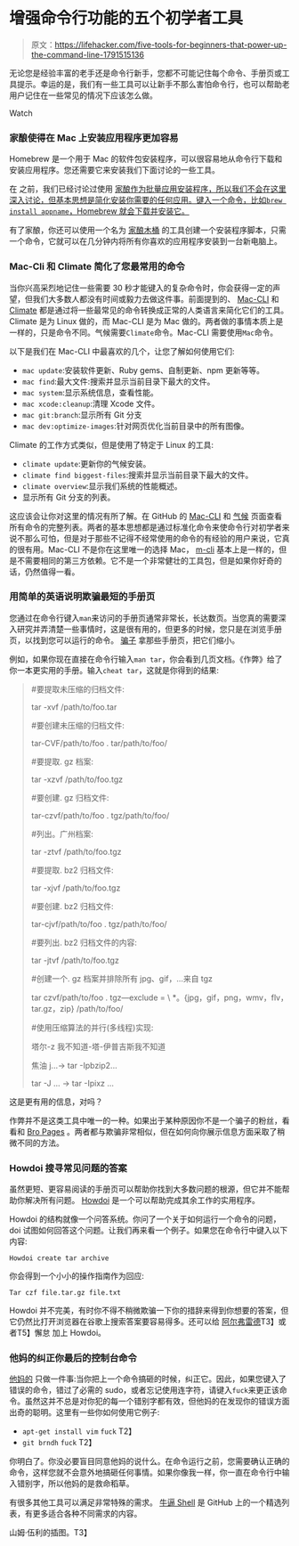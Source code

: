 # 增强命令行功能的五个初学者工具

> 原文：<https://lifehacker.com/five-tools-for-beginners-that-power-up-the-command-line-1791515136>

无论您是经验丰富的老手还是命令行新手，您都不可能记住每个命令、手册页或工具提示。幸运的是，我们有一些工具可以让新手不那么害怕命令行，也可以帮助老用户记住在一些常见的情况下应该怎么做。

Watch

### 家酿使得在 Mac 上安装应用程序更加容易

Homebrew 是一个用于 Mac 的软件包安装程序，可以很容易地从命令行下载和安装应用程序。您还需要它来安装我们下面讨论的一些工具。

在 之前，我们已经讨论过使用 [家酿作为批量应用安装程序，所以我们不会在这里深入讨论，但基本思想是简化安装你需要的任何应用。键入一个命令，比如`brew install appname`，Homebrew 就会下载并安装它。](https://lifehacker.com/how-to-make-your-own-bulk-app-installer-for-os-x-1586252163)

有了家酿，你还可以使用一个名为 [家酿木桶](https://caskroom.github.io/) 的工具创建一个安装程序脚本，只需一个命令，它就可以在几分钟内将所有你喜欢的应用程序安装到一台新电脑上。

### Mac-Cli 和 Climate 简化了您最常用的命令

当你兴高采烈地记住一些需要 30 秒才能键入的复杂命令时，你会获得一定的声望，但我们大多数人都没有时间或毅力去做这件事。前面提到的、 [Mac-CLI](https://github.com/guarinogabriel/Mac-CLI) 和 [Climate](https://github.com/adtac/climate) 都是通过将一些最常见的命令转换成正常的人类语言来简化它们的工具。Climate 是为 Linux 做的，而 Mac-CLI 是为 Mac 做的。两者做的事情本质上是一样的，只是命令不同。气候需要`Climate`命令。Mac-CLI 需要使用`Mac`命令。

以下是我们在 Mac-CLI 中最喜欢的几个，让您了解如何使用它们:

*   `mac update`:安装软件更新、Ruby gems、自制更新、npm 更新等等。
*   `mac find`:最大文件:搜索并显示当前目录下最大的文件。
*   `mac system`:显示系统信息，查看性能。
*   `mac xcode:cleanup`:清理 Xcode 文件。
*   `mac git:branch`:显示所有 Git 分支
*   `mac dev:optimize-images`:针对网页优化当前目录中的所有图像。

Climate 的工作方式类似，但是使用了特定于 Linux 的工具:

*   `climate update`:更新你的气候安装。
*   `climate find biggest-files`:搜索并显示当前目录下最大的文件。
*   `climate overview`:显示我们系统的性能概述。
*   显示所有 Git 分支的列表。

这应该会让你对这里的情况有所了解。在 GitHub 的 [Mac-CLI](https://github.com/guarinogabriel/Mac-CLI) 和 [气候](https://github.com/adtac/climate) 页面查看所有命令的完整列表。两者的基本思想都是通过标准化命令来使命令行对初学者来说不那么可怕，但是对于那些不记得不经常使用的命令的有经验的用户来说，它真的很有用。Mac-CLI 不是你在这里唯一的选择 Mac， [m-cli](https://github.com/rgcr/m-cli) 基本上是一样的，但是不需要相同的第三方依赖。它不是一个非常健壮的工具包，但是如果你好奇的话，仍然值得一看。

### 用简单的英语说明欺骗最短的手册页

您通过在命令行键入`man`来访问的手册页通常非常长，长达数页。当您真的需要深入研究并弄清楚一些事情时，这是很有用的，但更多的时候，您只是在浏览手册页，以找到您可以运行的命令。 [骗子](https://github.com/chrisallenlane/cheat) 拿那些手册页，把它们缩小。

例如，如果你现在直接在命令行输入`man tar`，你会看到几页文档。《作弊》给了你一本更实用的手册。输入`cheat tar`，这就是你得到的结果:

> #要提取未压缩的归档文件:
> 
> tar -xvf /path/to/foo.tar
> 
> #要创建未压缩的归档文件:
> 
> tar-CVF/path/to/foo . tar/path/to/foo/
> 
> #要提取. gz 档案:
> 
> tar -xzvf /path/to/foo.tgz
> 
> #要创建. gz 归档文件:
> 
> tar-czvf/path/to/foo . tgz/path/to/foo/
> 
> #列出。广州档案:
> 
> tar -ztvf /path/to/foo.tgz
> 
> #要提取. bz2 归档文件:
> 
> tar -xjvf /path/to/foo.tgz
> 
> #要创建. bz2 归档文件:
> 
> tar-cjvf/path/to/foo . tgz/path/to/foo/
> 
> #要列出. bz2 归档文件的内容:
> 
> tar -jtvf /path/to/foo.tgz
> 
> #创建一个. gz 档案并排除所有 jpg、gif，...来自 tgz
> 
> tar czvf/path/to/foo . tgz—exclude = \ *。{jpg，gif，png，wmv，flv，tar.gz，zip} /path/to/foo/
> 
> #使用压缩算法的并行(多线程)实现:
> 
> 塔尔-z 我不知道-塔-伊普吉斯我不知道
> 
> 焦油 j...-> tar -Ipbzip2...
> 
> tar -J ... -> tar -Ipixz ...

这是更有用的信息，对吗？

作弊并不是这类工具中唯一的一种。如果出于某种原因你不是一个骗子的粉丝，看看和 [Bro Pages](http://bropages.org/) 。两者都与欺骗非常相似，但在如何向你展示信息方面采取了稍微不同的方法。

### Howdoi 搜寻常见问题的答案

虽然更短、更容易阅读的手册页可以帮助你找到大多数问题的根源，但它并不能帮助你解决所有问题。 [Howdoi](https://github.com/gleitz/howdoi) 是一个可以帮助完成其余工作的实用程序。

Howdoi 的结构就像一个问答系统。你问了一个关于如何运行一个命令的问题，doi 试图如何回答这个问题。让我们再来看一个例子。如果您在命令行中键入以下内容:

`Howdoi create tar archive`

你会得到一个小小的操作指南作为回应:

`Tar czf file.tar.gz file.txt`

Howdoi 并不完美，有时你不得不稍微欺骗一下你的措辞来得到你想要的答案，但它仍然比打开浏览器在谷歌上搜索答案要容易得多。还可以给 [阿尔弗雷德](http://blog.gleitzman.com/post/48539944559/howdoi-alfred-even-more-instant-answers)T3】或者T5】懈怠 加上 Howdoi。 

### 他妈的纠正你最后的控制台命令

[他妈的](https://github.com/nvbn/thefuck) 只做一件事:当你把上一个命令搞砸的时候，纠正它。因此，如果您键入了错误的命令，错过了必需的 sudo，或者忘记使用连字符，请键入`fuck`来更正该命令。虽然这并不总是对你犯的每一个错别字都有效，但他妈的在发现你的错误方面出奇的聪明。这里有一些你如何使用它例子:

*   `apt-get install vim`
    `fuck`
    T2】
*   `git brndh`
    `fuck`
    T2】

你明白了。你没必要盲目同意他妈的说什么。在命令运行之前，您需要确认正确的命令，这样您就不会意外地搞砸任何事情。如果你像我一样，你一直在命令行中输入错别字，所以他妈的是救命稻草。

有很多其他工具可以满足非常特殊的需求。 [牛逼 Shell](https://github.com/alebcay/awesome-shell) 是 GitHub 上的一个精选列表，有更多适合各种不同需求的内容。

山姆·伍利的插图。T3】